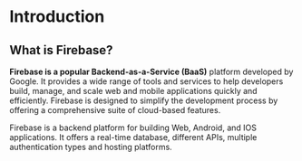 # Introduction

## What is Firebase?

**Firebase is a popular Backend-as-a-Service (BaaS)** platform developed by Google. It provides a wide range of tools and services to help developers build, manage, and scale web and mobile applications quickly and efficiently. Firebase is designed to simplify the development process by offering a comprehensive suite of cloud-based features.

Firebase is a backend platform for building Web, Android, and IOS applications. It offers a real-time database, different APIs, multiple authentication types and hosting platforms.
